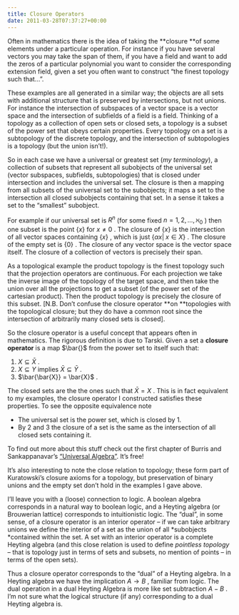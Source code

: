 ```yaml
---
title: Closure Operators
date: 2011-03-28T07:37:27+00:00
---
```



Often in mathematics there is the idea of taking the **closure **of some elements under a particular operation. For instance if you have several vectors you may take the span of them, if you have a field and want to add the zeros of a particular polynomial you want to consider the corresponding extension field, given a set you often want to construct “the finest topology such that…”.


<!--more-->


These examples are all generated in a similar way; the objects are all sets with additional structure that is preserved by intersections, but not unions. For instance the intersection of subspaces of a vector space is a vector space and the intersection of subfields of a field is a field. Thinking of a topology as a collection of open sets or closed sets, a topology is a subset of the power set that obeys certain properties. Every topology on a set is a subtopology of the discrete topology, and the intersection of subtopologies is a topology (but the union isn’t!).


So in each case we have a universal or greatest set (*my terminology*), a collection of subsets that represent all subobjects of the universal set (vector subspaces, subfields, subtopologies) that is closed under intersection and includes the universal set. The closure is then a mapping from all subsets of the universal set to the subobjects; it maps a set to the intersection all closed subobjects containing that set. In a sense it takes a set to the “smallest” subobject.


For example if our universal set is  $R^{n}$  (for some fixed  $n=1,2,\ldots,\aleph_0$ ) then one subset is the point  $\{x\}$  for  $x\neq 0$ . The closure of  $\{x\}$  is the intersection of all vector spaces containing  $\{x\}$ , which is just  $\{\alpha x |\; x \in X\}$ . The closure of the empty set is  $\{0\}$ . The closure of any vector space is the vector space itself. The closure of a collection of vectors is precisely their span.


As a topological example the product topology is the finest topology such that the projection operators are continuous. For each projection we take the inverse image of the topology of the target space, and then take the union over all the projections to get a subset (of the power set of the cartesian product). Then the product topology is precisely the closure of this subset. [N.B. Don’t confuse the closure operator **on **topologies with the topological closure; but they do have a common root since the intersection of arbitrarily many closed sets is closed].


So the closure operator is a useful concept that appears often in mathematics. The rigorous definition is due to Tarski. Given a set a **closure operator** is a map  $\bar{}$  from the power set to itself such that:




1.   $X \subseteq \bar{X}$ .
1.   $X \subseteq Y$  implies  $\bar{X} \subseteq \bar{Y}$ .
1.   $\bar{\bar{X}} = \bar{X}$ .



The closed sets are the the ones such that  $\bar{X}=X$ . This is in fact equivalent to my examples, the closure operator I constructed satisfies these properties. To see the opposite equivalence note




*  The universal set is the power set, which is closed by 1.
*  By 2 and 3 the closure of a set is the same as the intersection of all closed sets containing it.



To find out more about this stuff check out the first chapter of Burris and Sankappanavar’s [“Universal Algebra”](http://www.math.uwaterloo.ca/~snburris/htdocs/ualg.html). It’s free!


It’s also interesting to note the close relation to topology; these form part of Kuratowski’s closure axioms for a topology, but preservation of binary unions and the empty set don’t hold in the examples I gave above.


I’ll leave you with a (loose) connection to logic. A boolean algebra corresponds in a natural way to boolean logic, and a Heyting algebra (or Brouwerian lattice) corresponds to intuitionistic logic. The “dual”, in some sense, of a closure operator is an interior operator – if we can take arbitrary unions we define the interior of a set as the union of all *subobjects *contained within the set. A set with an interior operator is a complete Heyting algebra (and this close relation is used to define *pointless topology* – that is topology just in terms of sets and subsets, no mention of points – in terms of the open sets).


Thus a closure operator corresponds to the “dual” of a Heyting algebra. In a Heyting algebra we have the implication  $A \rightarrow B$ , familiar from logic. The dual operation in a dual Heyting Algebra is more like set subtraction  $A - B$ . I’m not sure what the logical structure (if any) corresponding to a dual Heyting algebra is.




 
